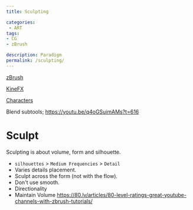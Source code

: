 ```yaml
---
title: Sculpting

categories:
 - ART
tags:
- CG
- zBrush

description: Paradigm
permalink: /sculpting/
---
```





[zBrush](/zbrush/)  

[KineFX](/kinefx/)

[Characters](/characters/)  

Blend subtools; https://youtu.be/q4oGSuimAMs?t=616  

# Sculpt
Sculpting is about volume, form and silhouette.  

   - `silhouettes` > `Medium Frequencies` > `Detail`      
   - Varies details placement.     
   - Sculpt across the form (not with the flow).    
   - Don't use smooth.       
   - Directionality  
   - Maintain Volume
https://80.lv/articles/80-level-ratings-great-youtube-channels-with-zbrush-tutorials/
